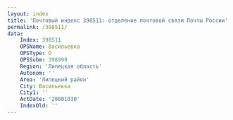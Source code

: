 ```yaml
---
layout: index
title: 'Почтовый индекс 398511: отделение почтовой связи Почты России'
permalink: /398511/
data:
    Index: 398511
    OPSName: Васильевка
    OPSType: О
    OPSSubm: 398999
    Region: 'Липецкая область'
    Autonom: ''
    Area: 'Липецкий район'
    City: Васильевка
    City1: ''
    ActDate: '20001030'
    IndexOld: ''
---
```

